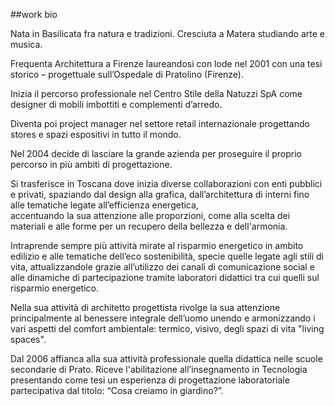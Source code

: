 ##work bio

Nata in Basilicata fra natura e tradizioni. 
Cresciuta a Matera studiando arte e musica.

Frequenta Architettura a Firenze laureandosi con lode nel 2001 con una tesi storico – progettuale sull’Ospedale di Pratolino (Firenze).

Inizia il percorso professionale nel Centro Stile della Natuzzi SpA come designer di mobili imbottiti e complementi d’arredo.

Diventa poi project manager nel settore retail internazionale progettando stores e spazi espositivi in tutto il mondo.

Nel 2004 decide di lasciare la grande azienda per proseguire il proprio percorso in più ambiti di progettazione.

Si trasferisce in Toscana dove inizia diverse collaborazioni con enti pubblici e privati, spaziando dal design alla grafica, 
dall’architettura di interni fino alle tematiche legate all’efficienza energetica,  
accentuando la sua attenzione alle proporzioni, come alla scelta dei materiali e alle forme per un recupero della bellezza e dell'armonia.

Intraprende sempre più attività mirate al risparmio energetico in ambito edilizio 
e alle tematiche dell’eco sostenibilità, specie quelle legate agli stili di vita, 
attualizzandole grazie all’utilizzo dei canali di comunicazione social 
e alle dinamiche di partecipazione tramite laboratori didattici tra cui quelli sul risparmio energetico. 

Nella sua attività di architetto progettista rivolge la sua attenzione principalmente al benessere integrale dell’uomo 
unendo e armonizzando i vari aspetti del comfort ambientale: termico, visivo, degli spazi di vita "living spaces". 

Dal 2006 affianca alla sua attività professionale quella didattica nelle scuole secondarie di Prato. Riceve l'abilitazione all’insegnamento in Tecnologia presentando come tesi un esperienza di progettazione laboratoriale partecipativa dal titolo: “Cosa creiamo in giardino?”.

